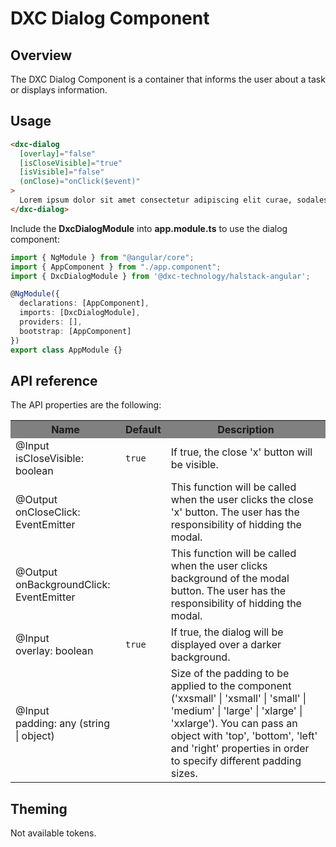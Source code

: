 # DXC Dialog Component

## Overview

The DXC Dialog Component is a container that informs the user about a task or displays information.

## Usage

```html
<dxc-dialog
  [overlay]="false"
  [isCloseVisible]="true"
  [isVisible]="false"
  (onClose)="onClick($event)"
>
  Lorem ipsum dolor sit amet consectetur adipiscing elit curae, sodales.
</dxc-dialog>
```

Include the **DxcDialogModule** into **app.module.ts** to use the dialog component:

```ts
import { NgModule } from "@angular/core";
import { AppComponent } from "./app.component";
import { DxcDialogModule } from '@dxc-technology/halstack-angular';

@NgModule({
  declarations: [AppComponent],
  imports: [DxcDialogModule],
  providers: [],
  bootstrap: [AppComponent]
})
export class AppModule {}
```

## API reference

The API properties are the following:

<table>
  <tr style="background-color: grey">
    <th>Name</th>
    <th>Default</th>
    <th>Description</th>
  </tr>
  <tr>
    <td>@Input<br>isCloseVisible: boolean</td>
    <td>
      <code>true</code>
    </td>
    <td>If true, the close 'x' button will be visible.</td>
  </tr>
  <tr>
    <td>@Output<br>onCloseClick: EventEmitter</td>
    <td></td>
    <td>
      This function will be called when the user clicks the close 'x' button.
      The user has the responsibility of hidding the modal.
    </td>
  </tr>
  <tr>
    <td>@Output<br>onBackgroundClick: EventEmitter</td>
    <td></td>
    <td>
      This function will be called when the user clicks background of the modal
      button. The user has the responsibility of hidding the modal.
    </td>
  </tr>
  <tr>
    <td>@Input<br>overlay: boolean</td>
    <td>
      <code>true</code>
    </td>
    <td>If true, the dialog will be displayed over a darker background.</td>
  </tr>
  <tr>
    <td>@Input<br>padding: any (string | object)</td>
    <td></td>
    <td>
      Size of the padding to be applied to the component ('xxsmall' | 'xsmall' |
      'small' | 'medium' | 'large' | 'xlarge' | 'xxlarge'). You can pass an
      object with 'top', 'bottom', 'left' and 'right' properties in order to
      specify different padding sizes.
    </td>
  </tr>
</table>

## Theming
Not available tokens.
